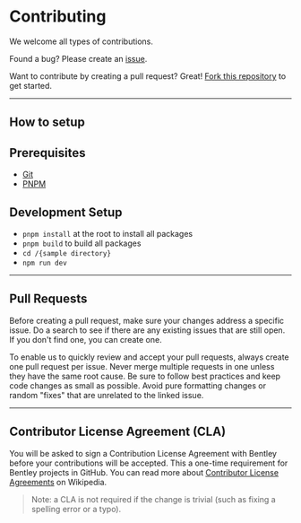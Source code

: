 # Contributing

We welcome all types of contributions.

Found a bug? Please create an [issue](https://github.com/iTwin/cesium-curated-content-samples/issues).

Want to contribute by creating a pull request? Great! [Fork this repository](https://docs.github.com/en/github/collaborating-with-issues-and-pull-requests/working-with-forks) to get started.

---

## How to setup

## Prerequisites

- [Git](https://git-scm.com/)
- [PNPM](https://pnpm.io/installation#using-corepack)

## Development Setup

- `pnpm install` at the root to install all packages
- `pnpm build` to build all packages
- `cd /{sample directory}`
- `npm run dev`

---

## Pull Requests

Before creating a pull request, make sure your changes address a specific issue. Do a search to see if there are any existing issues that are still open. If you don't find one, you can create one.

To enable us to quickly review and accept your pull requests, always create one pull request per issue. Never merge multiple requests in one unless they have the same root cause. Be sure to follow best practices and keep code changes as small as possible. Avoid pure formatting changes or random "fixes" that are unrelated to the linked issue.

---

## Contributor License Agreement (CLA)

You will be asked to sign a Contribution License Agreement with Bentley before your contributions will be accepted.
This a one-time requirement for Bentley projects in GitHub.
You can read more about [Contributor License Agreements](https://en.wikipedia.org/wiki/Contributor_License_Agreement) on Wikipedia.

> Note: a CLA is not required if the change is trivial (such as fixing a spelling error or a typo).
